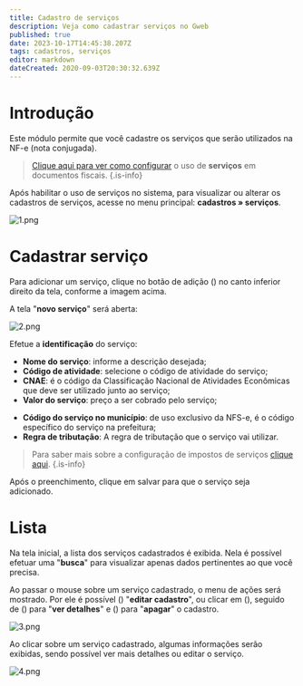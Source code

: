 ```yaml
---
title: Cadastro de serviços
description: Veja como cadastrar serviços no Gweb
published: true
date: 2023-10-17T14:45:38.207Z
tags: cadastros, serviços
editor: markdown
dateCreated: 2020-09-03T20:30:32.639Z
---
```


# Introdução

Este módulo permite que você cadastre os serviços que serão utilizados na NF-e (nota conjugada).

> [Clique aqui para ver como configurar](https://help.gdoorweb.com.br/pt-br/configuracoes/geral#servi%C3%A7os) o uso de **serviços** em documentos fiscais.
{.is-info}

Após habilitar o uso de serviços no sistema, para visualizar ou alterar os cadastros de serviços, acesse no menu principal: **cadastros » serviços**.

![1.png](/cadastros/serviços/1.png)

# Cadastrar serviço

Para adicionar um serviço, clique no botão de adição (<em class="mdi mdi-plus"></em>) no canto inferior direito da tela, conforme a imagem acima.

A tela "**novo serviço**" será aberta:

![2.png](/cadastros/serviços/campos-cadastro-servico.png)

Efetue a **identificação** do serviço:
- **Nome do serviço**: informe a descrição desejada;
- **Código de atividade**: selecione o código de atividade do serviço;
- **CNAE**: é o código da Classificação Nacional de Atividades Econômicas que deve ser utilizado junto ao serviço;
- **Valor do serviço**: preço a ser cobrado pelo serviço;
<!-- 
Campo comentado pois ele ainda não funciona no sistema
- **Comissão**: percentual de comissão do serviço; 
-->
- **Código do serviço no município**: de uso exclusivo da NFS-e, é o código específico do serviço na prefeitura;
- **Regra de tributação**: A regra de tributação que o serviço vai utilizar.

> Para saber mais sobre a configuração de impostos de serviços [clique aqui](/configuracoes/impostos/servicos).
{.is-info}

Após o preenchimento, clique em <span class="mat-button mdi "> salvar</span>  para que o serviço seja adicionado.

# Lista

Na tela inicial, a lista dos serviços cadastrados é exibida. Nela é possível efetuar uma "**busca**" para visualizar apenas dados pertinentes ao que você precisa.

Ao passar o mouse sobre um serviço cadastrado, o menu de ações será mostrado. Por ele é possível (<em class="mdi mdi-pencil"></em>) "**editar cadastro**", ou clicar em (<em class="mdi mdi-dots-vertical"></em>), seguido de (<em class="mdi mdi-eye"></em>) para "**ver detalhes**" e (<em class="mdi mdi-delete"></em>) para "**apagar**" o cadastro.

![3.png](/cadastros/serviços/3.png)

Ao clicar sobre um serviço cadastrado, algumas informações serão exibidas, sendo possível ver <span class="mat-button mdi "> mais detalhes</span> ou <span class="mat-button mdi "> editar</span> o serviço.

![4.png](/cadastros/serviços/4.png)





